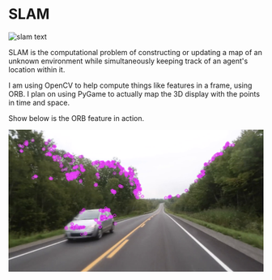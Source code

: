 # SLAM

![slam text](https://t4.ftcdn.net/jpg/02/20/92/05/360_F_220920560_ISLg8RLSiX2liqSZhT97gM275kqh9oYH.jpg)

SLAM is the computational problem of constructing or updating a map of an unknown environment while simultaneously keeping track of an agent's location within it.

I am using OpenCV to help compute things like features in a frame, using ORB. I plan on using PyGame to actually map the 3D display with the points in time and space.

Show below is the ORB feature in action.

![picture of detecting orbs](./orb-example.png)
